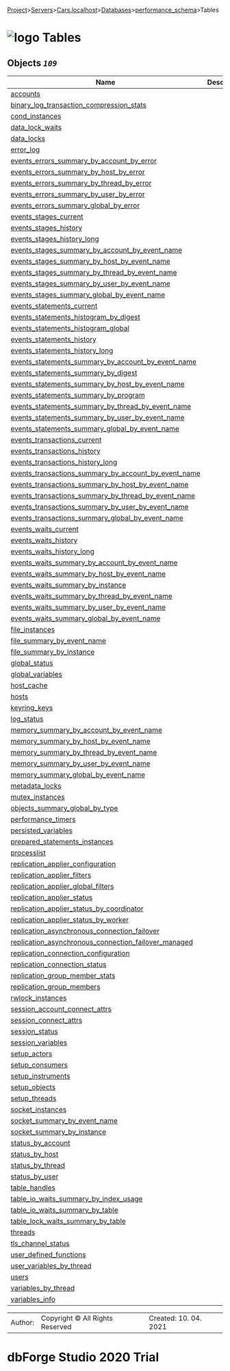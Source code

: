 [Project](../../../../../startpage.md)>[Servers](../../../../Servers.md)>[Cars.localhost](../../../Cars.localhost.md)>[Databases](../../Databases.md)>[performance_schema](../performance_schema.md)>Tables


# ![logo](../../../../../Images/folder64.svg) Tables



## <a name="#Tables"></a>Objects _`109`_
|Name|Description|
|---|---|
|[accounts](accounts.md)||
|[binary_log_transaction_compression_stats](binary_log_transaction_compression_stats.md)||
|[cond_instances](cond_instances.md)||
|[data_lock_waits](data_lock_waits.md)||
|[data_locks](data_locks.md)||
|[error_log](error_log.md)||
|[events_errors_summary_by_account_by_error](events_errors_summary_by_account_by_error.md)||
|[events_errors_summary_by_host_by_error](events_errors_summary_by_host_by_error.md)||
|[events_errors_summary_by_thread_by_error](events_errors_summary_by_thread_by_error.md)||
|[events_errors_summary_by_user_by_error](events_errors_summary_by_user_by_error.md)||
|[events_errors_summary_global_by_error](events_errors_summary_global_by_error.md)||
|[events_stages_current](events_stages_current.md)||
|[events_stages_history](events_stages_history.md)||
|[events_stages_history_long](events_stages_history_long.md)||
|[events_stages_summary_by_account_by_event_name](events_stages_summary_by_account_by_event_name.md)||
|[events_stages_summary_by_host_by_event_name](events_stages_summary_by_host_by_event_name.md)||
|[events_stages_summary_by_thread_by_event_name](events_stages_summary_by_thread_by_event_name.md)||
|[events_stages_summary_by_user_by_event_name](events_stages_summary_by_user_by_event_name.md)||
|[events_stages_summary_global_by_event_name](events_stages_summary_global_by_event_name.md)||
|[events_statements_current](events_statements_current.md)||
|[events_statements_histogram_by_digest](events_statements_histogram_by_digest.md)||
|[events_statements_histogram_global](events_statements_histogram_global.md)||
|[events_statements_history](events_statements_history.md)||
|[events_statements_history_long](events_statements_history_long.md)||
|[events_statements_summary_by_account_by_event_name](events_statements_summary_by_account_by_event_name.md)||
|[events_statements_summary_by_digest](events_statements_summary_by_digest.md)||
|[events_statements_summary_by_host_by_event_name](events_statements_summary_by_host_by_event_name.md)||
|[events_statements_summary_by_program](events_statements_summary_by_program.md)||
|[events_statements_summary_by_thread_by_event_name](events_statements_summary_by_thread_by_event_name.md)||
|[events_statements_summary_by_user_by_event_name](events_statements_summary_by_user_by_event_name.md)||
|[events_statements_summary_global_by_event_name](events_statements_summary_global_by_event_name.md)||
|[events_transactions_current](events_transactions_current.md)||
|[events_transactions_history](events_transactions_history.md)||
|[events_transactions_history_long](events_transactions_history_long.md)||
|[events_transactions_summary_by_account_by_event_name](events_transactions_summary_by_account_by_event_name.md)||
|[events_transactions_summary_by_host_by_event_name](events_transactions_summary_by_host_by_event_name.md)||
|[events_transactions_summary_by_thread_by_event_name](events_transactions_summary_by_thread_by_event_name.md)||
|[events_transactions_summary_by_user_by_event_name](events_transactions_summary_by_user_by_event_name.md)||
|[events_transactions_summary_global_by_event_name](events_transactions_summary_global_by_event_name.md)||
|[events_waits_current](events_waits_current.md)||
|[events_waits_history](events_waits_history.md)||
|[events_waits_history_long](events_waits_history_long.md)||
|[events_waits_summary_by_account_by_event_name](events_waits_summary_by_account_by_event_name.md)||
|[events_waits_summary_by_host_by_event_name](events_waits_summary_by_host_by_event_name.md)||
|[events_waits_summary_by_instance](events_waits_summary_by_instance.md)||
|[events_waits_summary_by_thread_by_event_name](events_waits_summary_by_thread_by_event_name.md)||
|[events_waits_summary_by_user_by_event_name](events_waits_summary_by_user_by_event_name.md)||
|[events_waits_summary_global_by_event_name](events_waits_summary_global_by_event_name.md)||
|[file_instances](file_instances.md)||
|[file_summary_by_event_name](file_summary_by_event_name.md)||
|[file_summary_by_instance](file_summary_by_instance.md)||
|[global_status](global_status.md)||
|[global_variables](global_variables.md)||
|[host_cache](host_cache.md)||
|[hosts](hosts.md)||
|[keyring_keys](keyring_keys.md)||
|[log_status](log_status.md)||
|[memory_summary_by_account_by_event_name](memory_summary_by_account_by_event_name.md)||
|[memory_summary_by_host_by_event_name](memory_summary_by_host_by_event_name.md)||
|[memory_summary_by_thread_by_event_name](memory_summary_by_thread_by_event_name.md)||
|[memory_summary_by_user_by_event_name](memory_summary_by_user_by_event_name.md)||
|[memory_summary_global_by_event_name](memory_summary_global_by_event_name.md)||
|[metadata_locks](metadata_locks.md)||
|[mutex_instances](mutex_instances.md)||
|[objects_summary_global_by_type](objects_summary_global_by_type.md)||
|[performance_timers](performance_timers.md)||
|[persisted_variables](persisted_variables.md)||
|[prepared_statements_instances](prepared_statements_instances.md)||
|[processlist](processlist.md)||
|[replication_applier_configuration](replication_applier_configuration.md)||
|[replication_applier_filters](replication_applier_filters.md)||
|[replication_applier_global_filters](replication_applier_global_filters.md)||
|[replication_applier_status](replication_applier_status.md)||
|[replication_applier_status_by_coordinator](replication_applier_status_by_coordinator.md)||
|[replication_applier_status_by_worker](replication_applier_status_by_worker.md)||
|[replication_asynchronous_connection_failover](replication_asynchronous_connection_failover.md)||
|[replication_asynchronous_connection_failover_managed](replication_asynchronous_connection_failover_managed.md)||
|[replication_connection_configuration](replication_connection_configuration.md)||
|[replication_connection_status](replication_connection_status.md)||
|[replication_group_member_stats](replication_group_member_stats.md)||
|[replication_group_members](replication_group_members.md)||
|[rwlock_instances](rwlock_instances.md)||
|[session_account_connect_attrs](session_account_connect_attrs.md)||
|[session_connect_attrs](session_connect_attrs.md)||
|[session_status](session_status.md)||
|[session_variables](session_variables.md)||
|[setup_actors](setup_actors.md)||
|[setup_consumers](setup_consumers.md)||
|[setup_instruments](setup_instruments.md)||
|[setup_objects](setup_objects.md)||
|[setup_threads](setup_threads.md)||
|[socket_instances](socket_instances.md)||
|[socket_summary_by_event_name](socket_summary_by_event_name.md)||
|[socket_summary_by_instance](socket_summary_by_instance.md)||
|[status_by_account](status_by_account.md)||
|[status_by_host](status_by_host.md)||
|[status_by_thread](status_by_thread.md)||
|[status_by_user](status_by_user.md)||
|[table_handles](table_handles.md)||
|[table_io_waits_summary_by_index_usage](table_io_waits_summary_by_index_usage.md)||
|[table_io_waits_summary_by_table](table_io_waits_summary_by_table.md)||
|[table_lock_waits_summary_by_table](table_lock_waits_summary_by_table.md)||
|[threads](threads.md)||
|[tls_channel_status](tls_channel_status.md)||
|[user_defined_functions](user_defined_functions.md)||
|[user_variables_by_thread](user_variables_by_thread.md)||
|[users](users.md)||
|[variables_by_thread](variables_by_thread.md)||
|[variables_info](variables_info.md)||

||||
|---|---|---|
|Author: |Copyright © All Rights Reserved|Created: 10. 04. 2021|
# dbForge Studio 2020 Trial